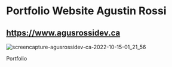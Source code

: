 # Portfolio Website Agustin Rossi

## https://www.agusrossidev.ca


![screencapture-agusrossidev-ca-2022-10-15-01_21_56](https://user-images.githubusercontent.com/97852403/195972505-05e25999-7aed-42a0-b429-24740ea94d45.png)


Portfolio

